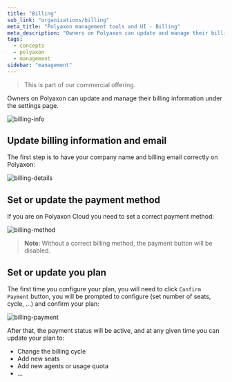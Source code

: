 ```yaml
---
title: "Billing"
sub_link: "organizations/billing"
meta_title: "Polyaxon management tools and UI - Billing"
meta_description: "Owners on Polyaxon can update and manage their billing information under the settings page."
tags:
  - concepts
  - polyaxon
  - management
sidebar: "management"
---
```


<blockquote class="commercial">This is part of our commercial offering.</blockquote>

Owners on Polyaxon can update and manage their billing information under the settings page.

![billing-info](../../../../content/images/dashboard/billing/billing-info.png)

## Update billing information and email

The first step is to have your company name and billing email correctly on Polyaxon:

![billing-details](../../../../content/images/dashboard/billing/billing-details.png)

## Set or update the payment method

If you are on Polyaxon Cloud you need to set a correct payment method:

![billing-method](../../../../content/images/dashboard/billing/billing-method.png)

> **Note**: Without a correct billing method, the payment button will be disabled. 

## Set or update you plan

The first time you configure your plan, you will need to click `Confirm Payment` button, you will be prompted to configure (set number of seats, cycle, ...) and confirm your plan:

![billing-payment](../../../../content/images/dashboard/billing/billing-payment.png)

After that, the payment status will be active, and at any given time you can update your plan to:

 * Change the billing cycle
 * Add new seats
 * Add new agents or usage quota
 * ...

